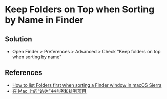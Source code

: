# Keep Folders on Top when Sorting by Name in Finder

## Solution
* Open Finder > Preferences > Advanced > Check "Keep folders on top when sorting by name"

## References
* [How to list Folders first when sorting a Finder window in macOS Sierra
](https://www.macworld.com/article/228886/how-to-list-folders-first-when-sorting-a-finder-window-in-macos-sierra.html)
* [在 Mac 上的“访达”中排序和排列项目](https://support.apple.com/zh-cn/guide/mac-help/mchlp1745/mac)
